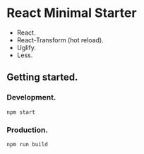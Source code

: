 # React Minimal Starter

* React.
* React-Transform (hot reload).
* Uglify.
* Less.

## Getting started.

### Development.
```
npm start
```

### Production.
```
npm run build
```
